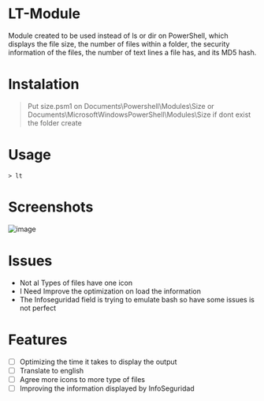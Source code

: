 # LT-Module
Module created to be used instead of ls or dir on PowerShell, which displays the file size, the number of files within a folder, the security information of the files, the number of text lines a file has, and its MD5 hash.

# Instalation

> Put size.psm1 on Documents\Powershell\Modules\Size or Documents\MicrosoftWindowsPowerShell\Modules\Size if dont exist the folder create

# Usage

```
> lt
```

# Screenshots
![image](https://github.com/Nooch98/LT-Module/assets/73700510/ef2b1c2c-0ed3-426d-8183-12f1a2f2d207)


# Issues
- Not al Types of files have one icon
- I Need Improve the optimization on load the information
- The Infoseguridad field is trying to emulate bash so have some issues is not perfect

# Features
- [ ] Optimizing the time it takes to display the output
- [ ] Translate to english
- [ ] Agree more icons to more type of files
- [ ] Improving the information displayed by InfoSeguridad
